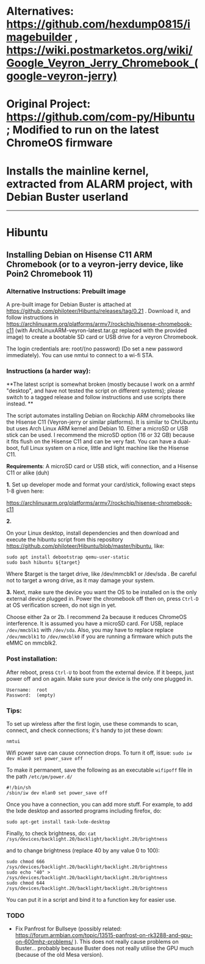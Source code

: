 # Alternatives: https://github.com/hexdump0815/imagebuilder , https://wiki.postmarketos.org/wiki/Google_Veyron_Jerry_Chromebook_(google-veyron-jerry)
# Original Project: https://github.com/com-py/Hibuntu ; Modified to run on the latest ChromeOS firmware
# Installs the mainline kernel, extracted from ALARM project, with Debian Buster userland
-----------------------------------------------------------------------------------------------------------------------
# Hibuntu
## Installing Debian on Hisense C11 ARM Chromebook (or to a veyron-jerry device, like Poin2 Chromebook 11)

### Alternative Instructions: Prebuilt image

A pre-built image for Debian Buster is attached at https://github.com/philoteer/Hibuntu/releases/tag/0.21 . Download it, and follow instructions in https://archlinuxarm.org/platforms/armv7/rockchip/hisense-chromebook-c11 (with ArchLinuxARM-veyron-latest.tar.gz replaced with the provided image) to create a bootable SD card or USB drive for a veyron Chromebook. 

The login credentials are: root/(no password) (Do set a new password immediately). You can use nmtui to connect to a wi-fi STA.

### Instructions (a harder way):

**The latest script is somewhat broken (mostly because I work on a armhf "desktop", and have not tested the script on different systems); please switch to a tagged release and follow instructions and use scripts there instead. **

The script automates installing Debian on Rockchip ARM chromebooks like the Hisense C11 (Veyron-jerry or similar platforms).
It is similar to ChrUbuntu but uses Arch Linux ARM kernel and Debian 10.
Either a microSD or USB stick can be used. I recommend the microSD option (16 or 32 GB)
because it fits flush on the Hisense C11 and can be very fast. You can have a dual-boot, full Linux
system on a nice, little and light machine like the Hisense C11.

**Requirements**: A microSD card or USB stick, wifi connection, and a Hisense C11 or alike (duh)

**1.** 	Set up developer mode and format your card/stick, following exact steps 1-8 given here:
  	
https://archlinuxarm.org/platforms/armv7/rockchip/hisense-chromebook-c11

**2.** 

On your Linux desktop, install dependencies and then download and execute the hibuntu script from this repository  https://github.com/philoteer/Hibuntu/blob/master/hibuntu, like:

```
sudo apt install debootstrap qemu-user-static 
sudo bash hibuntu ${target}
```

Where $target is the target drive, like /dev/mmcblk1 or /dev/sda . Be careful not to target a wrong drive, as it may damage your system.

**3.**
Next, make sure the device you want the OS to be installed on is the only external device plugged in.
Power the chromebook off then on, press `Ctrl-D` at OS verification screen, do not sign in yet.

Choose either 2a or 2b. I recommend 2a because it reduces ChromeOS interference.
It is assumed you have a microSD card. For USB, replace `/dev/mmcblk1` with `/dev/sda`. Also, you may have to replace replace `/dev/mmcblk1` to `/dev/mmcblk0` if you are running a firmware which puts the eMMC on mmcblk2.

### Post installation:

After reboot, press `Ctrl-U` to boot from the external device. 
If it beeps, just power off and on again. Make sure your device is the only one plugged in.
```
Username:  root
Password:  (empty)
```

### Tips:
To set up wireless after the first login, use these commands to scan, connect, 
and check connections; it's handy to jot these down:
```
nmtui
```
Wifi power save can cause connection drops. To turn it off, issue:
`sudo iw dev mlan0 set power_save off`

To make it permanent, save the following as an executable `wifipoff` file in the path `/etc/pm/power.d/`
```
#!/bin/sh
/sbin/iw dev mlan0 set power_save off
```
Once you have a connection, you can add more stuff. 
For example, to add the lxde desktop and assorted programs including firefox, do:
```
sudo apt-get install task-lxde-desktop
```
Finally, to check brightness, do:
`cat /sys/devices/backlight.20/backlight/backlight.20/brightness`

and to change brightness (replace 40 by any value 0 to 100):
```
sudo chmod 666 /sys/devices/backlight.20/backlight/backlight.20/brightness
sudo echo "40" > /sys/devices/backlight.20/backlight/backlight.20/brightness
sudo chmod 644 /sys/devices/backlight.20/backlight/backlight.20/brightness
```
You can put it in a script and bind it to a function key for easier use.

### TODO
- Fix Panfrost for Bullseye (possibly related: https://forum.armbian.com/topic/13515-panfrost-on-rk3288-and-gpu-on-600mhz-problems/ ). This does not really cause problems on Buster... probably because Buster does not really utilise the GPU much (because of the old Mesa version).
